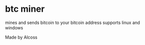 # btc miner
mines and sends bitcoin to your bitcoin address
supports linux and windows

Made by Alcoss
